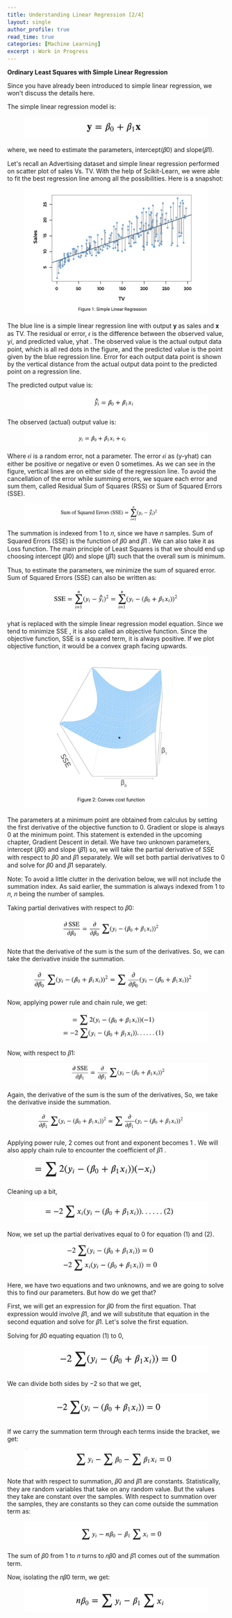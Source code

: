 ```yaml
---
title: Understanding Linear Regression [2/4]
layout: single
author_profile: true
read_time: true
categories: [Machine Learning]
excerpt : Work in Progress
---
```


__Ordinary Least Squares with Simple Linear Regression__

Since you have already been introduced to simple linear regression, we won't discuss the details here.

The simple linear regression model is:

<figure>
	<img src="/images/7_1.png">
	<figcaption></figcaption>
</figure>

where, we need to estimate the parameters, intercept(𝛽0) and slope(𝛽1).

Let's recall an Advertising dataset and simple linear regression performed on scatter plot of sales Vs. TV. With the help of Scikit-Learn, we were able to fit the best regression line among all the possibilities. Here is a snapshot:

<figure>
	<img src="/images/7_2.png">
	<figcaption></figcaption>
</figure>

The blue line is a simple linear regression line with output 𝐲 as sales and 𝐱 as TV. The residual or error, 𝜖 is the difference between the observed value, y𝑖, and predicted value, yhat . The observed value is the actual output data point, which is all red dots in the figure, and the predicted value is the point given by the blue regression line. Error for each output data point is shown by the vertical distance from the actual output data point to the predicted point on a regression line.

The predicted output value is:

<figure>
	<img src="/images/7_3.png">
	<figcaption></figcaption>
</figure>

The observed (actual) output value is:

<figure>
	<img src="/images/7_4.png">
	<figcaption></figcaption>
</figure>

Where  𝜖𝑖  is a random error, not a parameter. The error 𝜖𝑖 as (y-yhat) can either be positive or negative or even 0 sometimes. As we can see in the figure, vertical lines are on either side of the regression line. To avoid the cancellation of the error while summing errors, we square each error and sum them, called Residual Sum of Squares (RSS) or Sum of Squared Errors (SSE).

<figure>
	<img src="/images/7_5.png">
	<figcaption></figcaption>
</figure>

The summation is indexed from  1 to 𝑛, since we have 𝑛 samples. Sum of Squared Errors (SSE) is the function of  𝛽0 and 𝛽1 . We can also take it as Loss function. The main principle of Least Squares is that we should end up choosing intercept (𝛽0) and slope (𝛽1) such that the overall sum is minimum.

Thus, to estimate the parameters, we minimize the sum of squared error. Sum of Squared Errors (SSE) can also be written as:

<figure>
	<img src="/images/7_6.png">
	<figcaption></figcaption>
</figure>

yhat  is replaced with the simple linear regression model equation. Since we tend to minimize  SSE , it is also called an objective function. Since the objective function,  SSE  is a squared term, it is always positive. If we plot objective function, it would be a convex graph facing upwards.

<figure>
	<img src="/images/7_7.png">
	<figcaption></figcaption>
</figure>

The parameters at a minimum point are obtained from calculus by setting the first derivative of the objective function to 0. Gradient or slope is always 0 at the minimum point. This statement is extended in the upcoming chapter, Gradient Descent in detail. We have two unknown parameters, intercept (𝛽0) and slope (𝛽1) so, we will take the partial derivative of SSE with respect to  𝛽0  and  𝛽1  separately. We will set both partial derivatives to 0 and solve for 𝛽0 and 𝛽1 separately.

Note: To avoid a little clutter in the derivation below, we will not include the summation index. As said earlier, the summation is always indexed from 1 to 𝑛, 𝑛 being the number of samples.

Taking partial derivatives with respect to  𝛽0:

<figure>
	<img src="/images/7_8.png">
	<figcaption></figcaption>
</figure>

Note that the derivative of the sum is the sum of the derivatives. So, we can take the derivative inside the summation.


<figure>
	<img src="/images/7_9.png">
	<figcaption></figcaption>
</figure>

Now, applying power rule and chain rule, we get:

<figure>
	<img src="/images/7_10.png">
	<figcaption></figcaption>
</figure>

Now, with respect to  𝛽1:

<figure>
	<img src="/images/7_11.png">
	<figcaption></figcaption>
</figure>

Again, the derivative of the sum is the sum of the derivatives, So, we take the derivative inside the summation.
<figure>
	<img src="/images/7_12.png">
	<figcaption></figcaption>
</figure>

Applying power rule,  2  comes out front and exponent becomes  1 . We will also apply chain rule to encounter the coefficient of  𝛽1 .

<figure>
	<img src="/images/7_13.png">
	<figcaption></figcaption>
</figure>

Cleaning up a bit,

<figure>
	<img src="/images/7_14.png">
	<figcaption></figcaption>
</figure>

Now, we set up the partial derivatives equal to  0  for equation (1) and (2).

<figure>
	<img src="/images/7_15.png">
	<figcaption></figcaption>
</figure>

Here, we have two equations and two unknowns, and we are going to solve this to find our parameters. But how do we get that?

First, we will get an expression for 𝛽0 from the first equation. That expression would involve 𝛽1, and we will substitute that equation in the second equation and solve for 𝛽1. Let's solve the first equation.

Solving for  𝛽0  equating equation (1) to 0,

<figure>
	<img src="/images/7_16.png">
	<figcaption></figcaption>
</figure>

We can divide both sides by  −2  so that we get,

<figure>
	<img src="/images/7_17.png">
	<figcaption></figcaption>
</figure>

If we carry the summation term through each terms inside the bracket, we get:

<figure>
	<img src="/images/7_18.png">
	<figcaption></figcaption>
</figure>

Note that with respect to summation, 𝛽0 and 𝛽1 are constants. Statistically, they are random variables that take on any random value. But the values they take are constant over the samples. With respect to summation over the samples, they are constants so they can come outside the summation term as:

<figure>
	<img src="/images/7_19.png">
	<figcaption></figcaption>
</figure>

The sum of 𝛽0 from 1 to 𝑛 turns to 𝑛𝛽0 and 𝛽1 comes out of the summation term.

Now, isolating the  𝑛𝛽0  term, we get:

<figure>
	<img src="/images/7_20.png">
	<figcaption></figcaption>
</figure>


